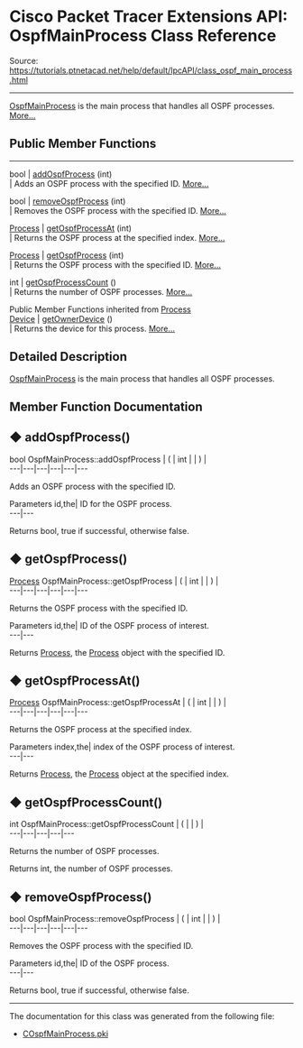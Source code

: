 # Cisco Packet Tracer Extensions API: OspfMainProcess Class Reference

Source: https://tutorials.ptnetacad.net/help/default/IpcAPI/class_ospf_main_process.html

---

[OspfMainProcess](class_ospf_main_process.html "OspfMainProcess is the main process that handles all OSPF processes.") is the main process that handles all OSPF processes. [More...](class_ospf_main_process.html#details)

##  Public Member Functions  
  
---  
bool | [addOspfProcess](class_ospf_main_process.html#af9533f524dc402280189c321f253b262) (int)  
| Adds an OSPF process with the specified ID. [More...](class_ospf_main_process.html#af9533f524dc402280189c321f253b262)  
  
bool | [removeOspfProcess](class_ospf_main_process.html#aeb1f2a7c3748d038621dbbba14a5cdd0) (int)  
| Removes the OSPF process with the specified ID. [More...](class_ospf_main_process.html#aeb1f2a7c3748d038621dbbba14a5cdd0)  
  
[Process](class_process.html) | [getOspfProcessAt](class_ospf_main_process.html#a5853beb7852b92c1bf7033288c3fd161) (int)  
| Returns the OSPF process at the specified index. [More...](class_ospf_main_process.html#a5853beb7852b92c1bf7033288c3fd161)  
  
[Process](class_process.html) | [getOspfProcess](class_ospf_main_process.html#a45a410dfc529ba6e90a72f4526c44121) (int)  
| Returns the OSPF process with the specified ID. [More...](class_ospf_main_process.html#a45a410dfc529ba6e90a72f4526c44121)  
  
int | [getOspfProcessCount](class_ospf_main_process.html#aacd90485969114016fb4320041d841ff) ()  
| Returns the number of OSPF processes. [More...](class_ospf_main_process.html#aacd90485969114016fb4320041d841ff)  
  
Public Member Functions inherited from [Process](class_process.html)  
[Device](class_device.html) | [getOwnerDevice](class_process.html#a9cc34f553b0325e0f4074301fd36b77b) ()  
| Returns the device for this process. [More...](class_process.html#a9cc34f553b0325e0f4074301fd36b77b)  
  
  
## Detailed Description

[OspfMainProcess](class_ospf_main_process.html "OspfMainProcess is the main process that handles all OSPF processes.") is the main process that handles all OSPF processes. 

## Member Function Documentation

## ◆ addOspfProcess()

bool OspfMainProcess::addOspfProcess  | ( | int  | | ) |   
---|---|---|---|---|---  
  
Adds an OSPF process with the specified ID. 

Parameters
     id,the| ID for the OSPF process.  
---|---  
  
Returns
    bool, true if successful, otherwise false. 

## ◆ getOspfProcess()

[Process](class_process.html) OspfMainProcess::getOspfProcess  | ( | int  | | ) |   
---|---|---|---|---|---  
  
Returns the OSPF process with the specified ID. 

Parameters
     id,the| ID of the OSPF process of interest.  
---|---  
  
Returns
    [Process](class_process.html "Process is the base class for all device processes."), the [Process](class_process.html "Process is the base class for all device processes.") object with the specified ID. 

## ◆ getOspfProcessAt()

[Process](class_process.html) OspfMainProcess::getOspfProcessAt  | ( | int  | | ) |   
---|---|---|---|---|---  
  
Returns the OSPF process at the specified index. 

Parameters
     index,the| index of the OSPF process of interest.  
---|---  
  
Returns
    [Process](class_process.html "Process is the base class for all device processes."), the [Process](class_process.html "Process is the base class for all device processes.") object at the specified index. 

## ◆ getOspfProcessCount()

int OspfMainProcess::getOspfProcessCount  | ( | | ) |   
---|---|---|---|---  
  
Returns the number of OSPF processes. 

Returns
    int, the number of OSPF processes. 

## ◆ removeOspfProcess()

bool OspfMainProcess::removeOspfProcess  | ( | int  | | ) |   
---|---|---|---|---|---  
  
Removes the OSPF process with the specified ID. 

Parameters
     id,the| ID of the OSPF process.  
---|---  
  
Returns
    bool, true if successful, otherwise false. 

* * *

The documentation for this class was generated from the following file:

  * [COspfMainProcess.pki](_c_ospf_main_process_8pki.html)


